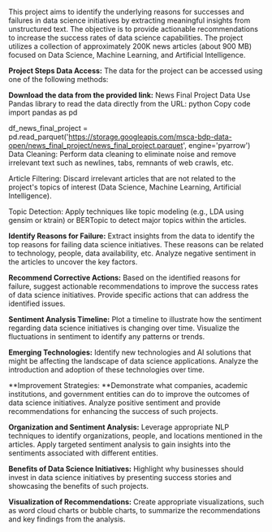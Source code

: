 This project aims to identify the underlying reasons for successes and failures in data science initiatives by extracting meaningful insights from unstructured text. The objective is to provide actionable recommendations to increase the success rates of data science capabilities. The project utilizes a collection of approximately 200K news articles (about 900 MB) focused on Data Science, Machine Learning, and Artificial Intelligence.

**Project Steps Data Access:** The data for the project can be accessed using one of the following methods:

**Download the data from the provided link:** News Final Project Data Use Pandas library to read the data directly from the URL: python Copy code import pandas as pd

df_news_final_project = pd.read_parquet('https://storage.googleapis.com/msca-bdp-data-open/news_final_project/news_final_project.parquet', engine='pyarrow') Data Cleaning: Perform data cleaning to eliminate noise and remove irrelevant text such as newlines, tabs, remnants of web crawls, etc.

Article Filtering: Discard irrelevant articles that are not related to the project's topics of interest (Data Science, Machine Learning, Artificial Intelligence).

Topic Detection: Apply techniques like topic modeling (e.g., LDA using gensim or ktrain) or BERTopic to detect major topics within the articles.

**Identify Reasons for Failure:** Extract insights from the data to identify the top reasons for failing data science initiatives. These reasons can be related to technology, people, data availability, etc. Analyze negative sentiment in the articles to uncover the key factors.

**Recommend Corrective Actions:** Based on the identified reasons for failure, suggest actionable recommendations to improve the success rates of data science initiatives. Provide specific actions that can address the identified issues.

**Sentiment Analysis Timeline:** Plot a timeline to illustrate how the sentiment regarding data science initiatives is changing over time. Visualize the fluctuations in sentiment to identify any patterns or trends.

**Emerging Technologies:** Identify new technologies and AI solutions that might be affecting the landscape of data science applications. Analyze the introduction and adoption of these technologies over time.

**Improvement Strategies: **Demonstrate what companies, academic institutions, and government entities can do to improve the outcomes of data science initiatives. Analyze positive sentiment and provide recommendations for enhancing the success of such projects.

**Organization and Sentiment Analysis:** Leverage appropriate NLP techniques to identify organizations, people, and locations mentioned in the articles. Apply targeted sentiment analysis to gain insights into the sentiments associated with different entities.

**Benefits of Data Science Initiatives:** Highlight why businesses should invest in data science initiatives by presenting success stories and showcasing the benefits of such projects.

**Visualization of Recommendations:** Create appropriate visualizations, such as word cloud charts or bubble charts, to summarize the recommendations and key findings from the analysis.
